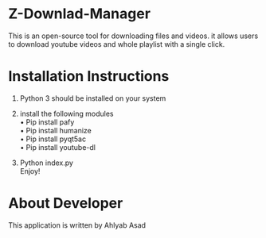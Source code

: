 # Z-Downlad-Manager
This is an open-source tool for downloading files and videos. it allows users to download youtube videos and whole playlist with a single click.

# Installation Instructions
1. Python 3 should be installed on your system
2. install the following modules</Br>
 •  Pip install pafy</Br>
 •	Pip install humanize</Br>
 •	Pip install pyqt5ac</Br>
 •	Pip install youtube-dl</Br>
  
3. Python index.py
</Br>Enjoy!

# About Developer
This application is written by Ahlyab Asad

